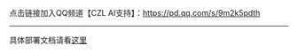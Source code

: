 点击链接加入QQ频道【CZL AI支持】：https://pd.qq.com/s/9m2k5pdth

--- 

具体部署文档请看[这里](https://docs.czl.net/czloapi/practice/feishugpt.html)
